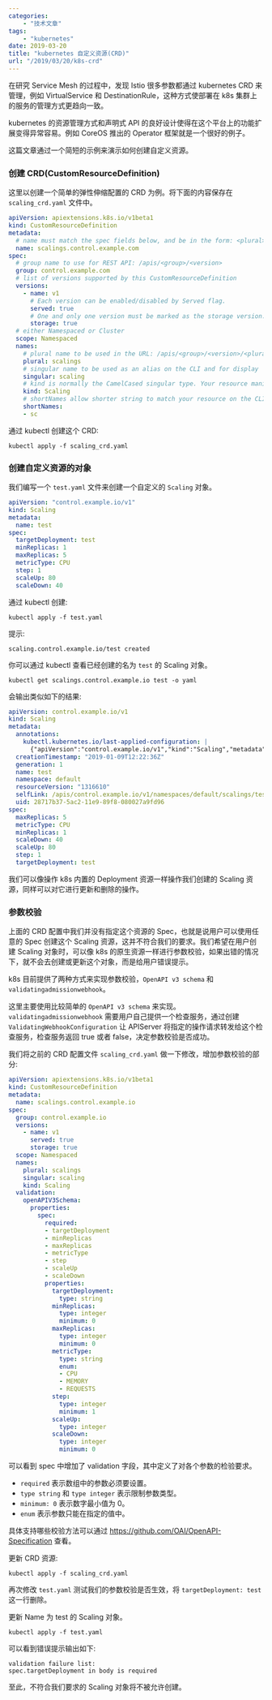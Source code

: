 ```yaml
---
categories:
    - "技术文章"
tags:
    - "kubernetes"
date: 2019-03-20
title: "kubernetes 自定义资源(CRD)"
url: "/2019/03/20/k8s-crd"
---
```


在研究 Service Mesh 的过程中，发现 Istio 很多参数都通过 kubernetes CRD 来管理，例如 VirtualService 和 DestinationRule，这种方式使部署在 k8s 集群上的服务的管理方式更趋向一致。

<!--more-->

kubernetes 的资源管理方式和声明式 API 的良好设计使得在这个平台上的功能扩展变得异常容易。例如 CoreOS 推出的 Operator 框架就是一个很好的例子。

这篇文章通过一个简短的示例来演示如何创建自定义资源。

### 创建 CRD(CustomResourceDefinition)

这里以创建一个简单的弹性伸缩配置的 CRD 为例。将下面的内容保存在 `scaling_crd.yaml` 文件中。

```yaml
apiVersion: apiextensions.k8s.io/v1beta1
kind: CustomResourceDefinition
metadata:
  # name must match the spec fields below, and be in the form: <plural>.<group>
  name: scalings.control.example.com
spec:
  # group name to use for REST API: /apis/<group>/<version>
  group: control.example.com
  # list of versions supported by this CustomResourceDefinition
  versions:
    - name: v1
      # Each version can be enabled/disabled by Served flag.
      served: true
      # One and only one version must be marked as the storage version.
      storage: true
  # either Namespaced or Cluster
  scope: Namespaced
  names:
    # plural name to be used in the URL: /apis/<group>/<version>/<plural>
    plural: scalings
    # singular name to be used as an alias on the CLI and for display
    singular: scaling
    # kind is normally the CamelCased singular type. Your resource manifests use this.
    kind: Scaling
    # shortNames allow shorter string to match your resource on the CLI
    shortNames:
    - sc
```

通过 kubectl 创建这个 CRD:

`kubectl apply -f scaling_crd.yaml`

### 创建自定义资源的对象

我们编写一个 `test.yaml` 文件来创建一个自定义的 `Scaling` 对象。

```yaml
apiVersion: "control.example.io/v1"
kind: Scaling
metadata:
  name: test
spec:
  targetDeployment: test
  minReplicas: 1
  maxReplicas: 5
  metricType: CPU
  step: 1
  scaleUp: 80
  scaleDown: 40
```

通过 kubectl 创建:

`kubectl apply -f test.yaml`

提示:

`scaling.control.example.io/test created`

你可以通过 kubectl 查看已经创建的名为 `test` 的 Scaling 对象。

`kubectl get scalings.control.example.io test -o yaml`

会输出类似如下的结果:

```yaml
apiVersion: control.example.io/v1
kind: Scaling
metadata:
  annotations:
    kubectl.kubernetes.io/last-applied-configuration: |
      {"apiVersion":"control.example.io/v1","kind":"Scaling","metadata":{"annotations":{},"name":"test","namespace":"default"},"spec":{"maxReplicas":5,"metricType":"CPU","minReplicas":1,"scaleDown":40,"scaleUp":80,"step":1,"targetDeployment":"test"}}
  creationTimestamp: "2019-01-09T12:22:36Z"
  generation: 1
  name: test
  namespace: default
  resourceVersion: "1316610"
  selfLink: /apis/control.example.io/v1/namespaces/default/scalings/test
  uid: 28717b37-5ac2-11e9-89f8-080027a9fd96
spec:
  maxReplicas: 5
  metricType: CPU
  minReplicas: 1
  scaleDown: 40
  scaleUp: 80
  step: 1
  targetDeployment: test
```

我们可以像操作 k8s 内置的 Deployment 资源一样操作我们创建的 Scaling 资源，同样可以对它进行更新和删除的操作。

### 参数校验

上面的 CRD 配置中我们并没有指定这个资源的 Spec，也就是说用户可以使用任意的 Spec 创建这个 Scaling 资源，这并不符合我们的要求。我们希望在用户创建 Scaling 对象时，可以像 k8s 的原生资源一样进行参数校验，如果出错的情况下，就不会去创建或更新这个对象，而是给用户错误提示。

k8s 目前提供了两种方式来实现参数校验，`OpenAPI v3 schema` 和 `validatingadmissionwebhook`。

这里主要使用比较简单的 `OpenAPI v3 schema` 来实现。`validatingadmissionwebhook` 需要用户自己提供一个检查服务，通过创建 `ValidatingWebhookConfiguration` 让 APIServer 将指定的操作请求转发给这个检查服务，检查服务返回 true 或者 false，决定参数校验是否成功。

我们将之前的 CRD 配置文件 `scaling_crd.yaml` 做一下修改，增加参数校验的部分:

```yaml
apiVersion: apiextensions.k8s.io/v1beta1
kind: CustomResourceDefinition
metadata:
  name: scalings.control.example.io
spec:
  group: control.example.io
  versions:
    - name: v1
      served: true
      storage: true
  scope: Namespaced
  names:
    plural: scalings
    singular: scaling
    kind: Scaling
  validation:
    openAPIV3Schema:
      properties:
        spec:
          required:
          - targetDeployment
          - minReplicas
          - maxReplicas
          - metricType
          - step
          - scaleUp
          - scaleDown
          properties:
            targetDeployment:
              type: string
            minReplicas:
              type: integer
              minimum: 0
            maxReplicas:
              type: integer
              minimum: 0
            metricType:
              type: string
              enum:
              - CPU
              - MEMORY
              - REQUESTS
            step:
              type: integer
              minimum: 1
            scaleUp:
              type: integer
            scaleDown:
              type: integer
              minimum: 0
```

可以看到 spec 中增加了 validation 字段，其中定义了对各个参数的检验要求。

* `required` 表示数组中的参数必须要设置。
* `type string` 和 `type integer` 表示限制参数类型。
* `minimum: 0` 表示数字最小值为 0。
* `enum` 表示参数只能在指定的值中。

具体支持哪些校验方法可以通过 https://github.com/OAI/OpenAPI-Specification 查看。

更新 CRD 资源:

`kubectl apply -f scaling_crd.yaml`

再次修改 `test.yaml` 测试我们的参数校验是否生效，将 `targetDeployment: test` 这一行删除。

更新 Name 为 test 的 Scaling 对象。

`kubectl apply -f test.yaml`

可以看到错误提示输出如下:

```
validation failure list:
spec.targetDeployment in body is required
```

至此，不符合我们要求的 Scaling 对象将不被允许创建。

